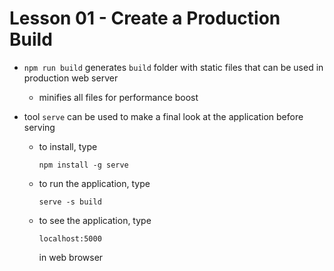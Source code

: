 # Lesson 01 - Create a Production Build

- `npm run build` generates `build` folder with static files that can be used in production web server
    - minifies all files for performance boost

- tool `serve` can be used to make a final look at the application before serving

    - to install, type

        ```
        npm install -g serve
        ```

    - to run the application, type

        ```
        serve -s build
        ```

    - to see the application, type

        ```
        localhost:5000
        ```
        in web browser